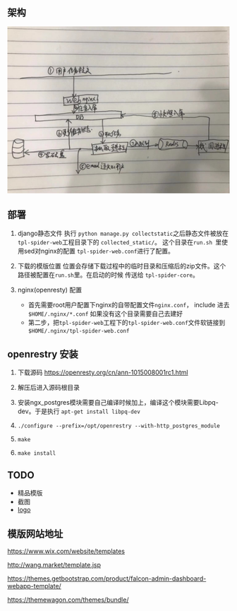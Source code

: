 
## 架构
![](docs/image/arch.jpg)

## 部署
1. django静态文件
  执行 `python manage.py collectstatic`之后静态文件被放在 `tpl-spider-web`工程目录下的
   `collected_static/`。
  这个目录在`run.sh `里使用sed对nginx的配置 `tpl-spider-web.conf`进行了配置。
2. 下载的模版位置
  位置会存储下载过程中的临时目录和压缩后的zip文件。这个路径被配置在`run.sh`里。在启动的时候
  传送给 `tpl-spider-core`。

3. nginx(openresty) 配置
    - 首先需要root用户配置下nginx的自带配置文件`nginx.conf`， include 进去`$HOME/.nginx/*.conf`
      如果没有这个目录需要自己去建好
    - 第二步，把`tpl-spider-web`工程下的`tpl-spider-web.conf`文件软链接到`$HOME/.nginx/tpl-spider-web.conf`




## openrestry 安装

1. 下载源码   https://openresty.org/cn/ann-1015008001rc1.html 

2. 解压后进入源码根目录

3. 安装ngx_postgres模块需要自己编译时候加上，编译这个模块需要Libpq-dev。于是执行 `apt-get install libpq-dev` 

4.  `./configure --prefix=/opt/openrestry --with-http_postgres_module`  

5. `make`

6. `make install`


## TODO
- 精品模版
- 截图
- [logo](https://image.baidu.com/search/index?tn=baiduimage&ipn=r&ct=201326592&cl=2&lm=-1&st=-1&fm=result&fr=&sf=1&fmq=1543832155706_R&pv=&ic=0&nc=1&z=0&hd=0&latest=0&copyright=0&se=1&showtab=0&fb=0&width=&height=&face=0&istype=2&ie=utf-8&word=%E6%B0%B4%E9%BB%BE+%E9%AB%98%E6%B8%85
)

## 模版网站地址

https://www.wix.com/website/templates

http://wang.market/template.jsp

https://themes.getbootstrap.com/product/falcon-admin-dashboard-webapp-template/

https://themewagon.com/themes/bundle/